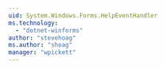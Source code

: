 ```yaml
---
uid: System.Windows.Forms.HelpEventHandler
ms.technology: 
  - "dotnet-winforms"
author: "stevehoag"
ms.author: "shoag"
manager: "wpickett"
---
```

